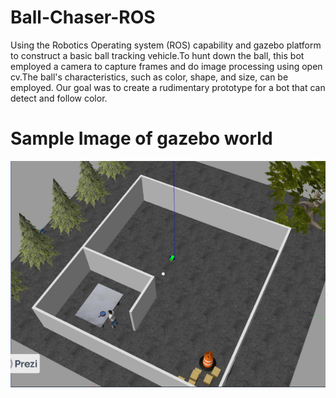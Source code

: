 # Ball-Chaser-ROS
Using the Robotics Operating system (ROS) capability and gazebo platform to construct a basic ball tracking vehicle.To hunt down the ball, this bot employed a camera to capture frames and do image processing using open cv.The ball's characteristics, such as color, shape, and size, can be employed. Our goal was to create a rudimentary prototype for a bot that can detect and follow color.

# Sample Image of gazebo world
![Alt Text](SampleImage.png)
